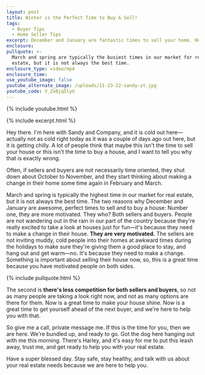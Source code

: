 ```yaml
---
layout: post
title: Winter is the Perfect Time to Buy & Sell!
tags:
  - Buyer Tips
  - Home Seller Tips
excerpt: December and January are fantastic times to sell your home. Here’s why.
enclosure:
pullquote: >-
  March and spring are typically the busiest times in our market for real
  estate, but it is not always the best time.
enclosure_type: video/mp4
enclosure_time:
use_youtube_image: false
youtube_alternate_image: /uploads/11-23-22-sandy-yt.jpg
youtube_code: V_ZxBjq5lyU
---
```

{% include youtube.html %}

{% include excerpt.html %}

Hey there. I'm here with Sandy and Company, and it is cold out here—actually not as cold right today as it was a couple of days ago out here, but it is getting chilly. A lot of people think that maybe this isn't the time to sell your house or this isn't the time to buy a house, and I want to tell you why that is exactly wrong.&nbsp;

Often, if sellers and buyers are not necessarily time oriented, they shut down about October to November, and they start thinking about making a change in their home some time again in February and March.&nbsp;

March and spring is typically the highest time in our market for real estate, but it is not always the best time. The two reasons why December and January are awesome, perfect times to sell and to buy a house: Number one, they are more motivated. They who? Both sellers and buyers. People are not wandering out in the rain in our part of the country because they're really excited to take a look at houses just for fun—it's because they need to make a change in their house. **They are very motivated.** The sellers are not inviting muddy, cold people into their homes at awkward times during the holidays to make sure they're giving them a good place to stay, and hang out and get warm—no. It's because they need to make a change. Something is important about selling their house now, so, this is a great time because you have motivated people on both sides.

{% include pullquote.html %}

The second is **there's less competition for both sellers and buyers**, so not as many people are taking a look right now, and not as many options are there for them. Now is a great time to make your house shine. Now is a great time to get yourself ahead of the next buyer, and we're here to help you with that.&nbsp;

So give me a call, private message me. If this is the time for you, then we are here. We're bundled up, and ready to go. Got the dog here hanging out with me this morning. There's Harley, and it's easy for me to put this leash away, trust me, and get ready to help you with your real estate.

Have a super blessed day. Stay safe, stay healthy, and talk with us about your real estate needs because we are here to help you.
